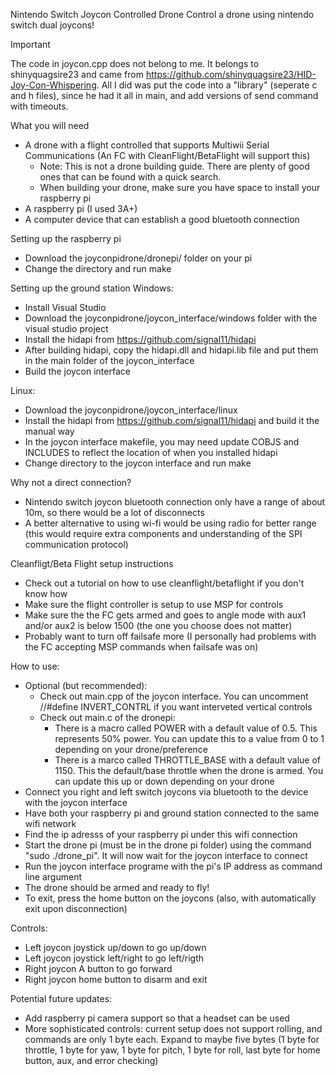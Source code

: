 Nintendo Switch Joycon Controlled Drone
Control a drone using nintendo switch dual joycons!

Important

The code in joycon.cpp does not belong to me. It belongs to shinyquagsire23 and came from https://github.com/shinyquagsire23/HID-Joy-Con-Whispering. All I did was put the code into a "library" (seperate c and h files), since he had it all in main, and add versions of send command with timeouts.

What you will need
- A drone with a flight controlled that supports Multiwii Serial Communications (An FC with CleanFlight/BetaFlight will support this)
	- Note: This is not a drone building guide. There are plenty of good ones that can be found with a quick search.
	- When building your drone, make sure you have space to install your raspberry pi
- A raspberry pi (I used 3A+)
- A computer device that can establish a good bluetooth connection

Setting up the raspberry pi
- Download the joyconpidrone/dronepi/ folder on your pi
- Change the directory and run make

Setting up the ground station
Windows:
- Install Visual Studio
- Download the joyconpidrone/joycon_interface/windows folder with the visual studio project
- Install the hidapi from https://github.com/signal11/hidapi
- After building hidapi, copy the hidapi.dll and hidapi.lib file and put them in the main folder of the joycon_interface
- Build the joycon interface

Linux:
- Download the joyconpidrone/joycon_interface/linux
- Install the hidapi from https://github.com/signal11/hidapi and build it the manual way
- In the joycon interface makefile, you may need update COBJS and INCLUDES to reflect the location of when you installed hidapi
- Change directory to the joycon interface and run make

Why not a direct connection?
- Nintendo switch joycon bluetooth connection only have a range of about 10m, so there would be a lot of disconnects
- A better alternative to using wi-fi would be using radio for better range (this would require extra components and understanding of the SPI communication protocol)

Cleanfligt/Beta Flight setup instructions
- Check out a tutorial on how to use cleanflight/betaflight if you don't know how
- Make sure the flight controller is setup to use MSP for controls
- Make sure the the FC gets armed and goes to angle mode with aux1 and/or aux2 is below 1500 (the one you choose does not matter)
- Probably want to turn off failsafe more (I personally had problems with the FC accepting MSP commands when failsafe was on)


How to use:
- Optional (but recommended):
	- Check out main.cpp of the joycon interface. You can uncomment //#define INVERT_CONTRL if you want interveted vertical controls
	- Check out main.c of the dronepi:
		- There is a macro called POWER with a default value of 0.5. This represents 50% power. You can update this to a value from 0 to 1 depending on your drone/preference
		- There is a marco called THROTTLE_BASE with a default value of 1150. This the default/base throttle when the drone is armed. You can update this up or down depending on your drone
- Connect you right and left switch joycons via bluetooth to the device with the joycon interface
- Have both your raspberry pi and ground station connected to the same wifi network
- Find the ip adresss of your raspberry pi under this wifi connection
- Start the drone pi (must be in the drone pi folder) using the command "sudo ./drone_pi". It will now wait for the joycon interface to connect
- Run the joycon interface programe with the pi's IP address as command line argument
- The drone should be armed and ready to fly!
- To exit, press the home button on the joycons (also, with automatically exit upon disconnection)

Controls:
- Left joycon joystick up/down to go up/down
- Left joycon joystick left/right to go left/rigth
- Right joycon A button to go forward
- Right joycon home button to disarm and exit

Potential future updates:
- Add raspberry pi camera support so that a headset can be used
- More sophisticated controls: current setup does not support rolling, and commands are only 1 byte each. Expand to maybe five bytes (1 byte for throttle, 1 byte for yaw, 1 byte for pitch, 1 byte for roll, last byte for home button, aux, and error checking)
